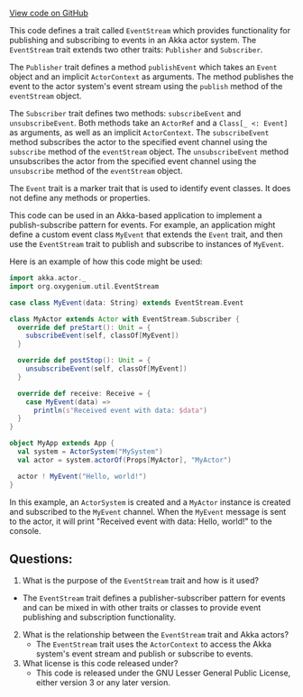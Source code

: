 [View code on GitHub](https://github.com/oxygenium/oxygenium/util/src/main/scala/org/oxygenium/util/EventStream.scala)

This code defines a trait called `EventStream` which provides functionality for publishing and subscribing to events in an Akka actor system. The `EventStream` trait extends two other traits: `Publisher` and `Subscriber`. 

The `Publisher` trait defines a method `publishEvent` which takes an `Event` object and an implicit `ActorContext` as arguments. The method publishes the event to the actor system's event stream using the `publish` method of the `eventStream` object. 

The `Subscriber` trait defines two methods: `subscribeEvent` and `unsubscribeEvent`. Both methods take an `ActorRef` and a `Class[_ <: Event]` as arguments, as well as an implicit `ActorContext`. The `subscribeEvent` method subscribes the actor to the specified event channel using the `subscribe` method of the `eventStream` object. The `unsubscribeEvent` method unsubscribes the actor from the specified event channel using the `unsubscribe` method of the `eventStream` object. 

The `Event` trait is a marker trait that is used to identify event classes. It does not define any methods or properties. 

This code can be used in an Akka-based application to implement a publish-subscribe pattern for events. For example, an application might define a custom event class `MyEvent` that extends the `Event` trait, and then use the `EventStream` trait to publish and subscribe to instances of `MyEvent`. 

Here is an example of how this code might be used:

```scala
import akka.actor._
import org.oxygenium.util.EventStream

case class MyEvent(data: String) extends EventStream.Event

class MyActor extends Actor with EventStream.Subscriber {
  override def preStart(): Unit = {
    subscribeEvent(self, classOf[MyEvent])
  }

  override def postStop(): Unit = {
    unsubscribeEvent(self, classOf[MyEvent])
  }

  override def receive: Receive = {
    case MyEvent(data) =>
      println(s"Received event with data: $data")
  }
}

object MyApp extends App {
  val system = ActorSystem("MySystem")
  val actor = system.actorOf(Props[MyActor], "MyActor")

  actor ! MyEvent("Hello, world!")
}
```

In this example, an `ActorSystem` is created and a `MyActor` instance is created and subscribed to the `MyEvent` channel. When the `MyEvent` message is sent to the actor, it will print "Received event with data: Hello, world!" to the console.
## Questions: 
 1. What is the purpose of the `EventStream` trait and how is it used?
   - The `EventStream` trait defines a publisher-subscriber pattern for events and can be mixed in with other traits or classes to provide event publishing and subscription functionality.
2. What is the relationship between the `EventStream` trait and Akka actors?
   - The `EventStream` trait uses the `ActorContext` to access the Akka system's event stream and publish or subscribe to events.
3. What license is this code released under?
   - This code is released under the GNU Lesser General Public License, either version 3 or any later version.